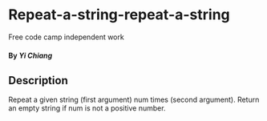 # Repeat-a-string-repeat-a-string
Free code camp independent work

#### By _**Yi Chiang**_

## Description

Repeat a given string (first argument) num times (second argument). Return an empty string if num is not a positive number.
